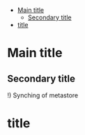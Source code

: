 
- [Main title](#main-title)
  - [Secondary title](#secondary-title)
- [title](#title)


# Main title

## Secondary title
!) Synching of metastore
# title